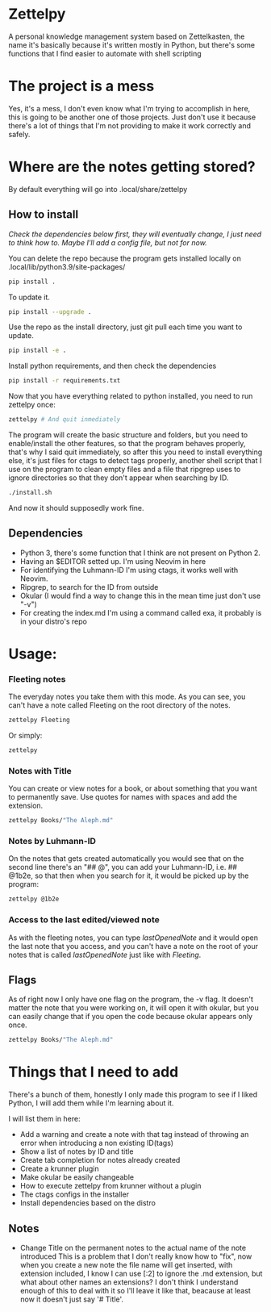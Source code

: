 # Zettelpy
A personal knowledge management system based on Zettelkasten, the name it's
basically because it's written mostly in Python, but there's some functions
that I find easier to automate with shell scripting

# The project is a mess
Yes, it's a mess, I don't even know what I'm trying to accomplish in here, this
is going to be another one of those projects. Just don't use it because there's
a lot of things that I'm not providing to make it work correctly and safely.

# Where are the notes getting stored?
By default everything will go into .local/share/zettelpy

## How to install

*Check the dependencies below first, they will eventually change, I just need
to think how to. Maybe I'll add a config file, but not for now.*

You can delete the repo because the program gets installed locally on
.local/lib/python3.9/site-packages/
```bash
pip install .
```

To update it.
```bash
pip install --upgrade .
```

Use the repo as the install directory, just git pull each time you want to update.
```bash
pip install -e .
```

Install python requirements, and then check the dependencies
```bash
pip install -r requirements.txt
```

Now that you have everything related to python installed, you need to run
zettelpy once:
```bash
zettelpy # And quit inmediately
```

The program will create the basic structure and folders, but you need to
enable/install the other features, so that the program behaves properly, that's
why I said quit immediately, so after this you need to install everything
else, it's just files for ctags to detect tags properly, another shell script
that I use on the program to clean empty files and a file that ripgrep uses
to ignore directories so that they don't appear when searching by ID.

```bash
./install.sh
```

And now it should supposedly work fine.

## Dependencies
- Python 3, there's some function that I think are not present on Python 2.
- Having an $EDITOR setted up. I'm using Neovim in here
- For identifying the Luhmann-ID I'm using ctags, it works well with Neovim.
- Ripgrep, to search for the ID from outside
- Okular (I would find a way to change this in the mean time just don't use
  "-v")
- For creating the index.md I'm using a command called exa, it probably is in
  your distro's repo

# Usage:
### Fleeting notes
The everyday notes you take them with this mode. As you can see, you can't have
a note called Fleeting on the root directory of the notes.
```bash
zettelpy Fleeting
```

Or simply:
```bash
zettelpy
```

### Notes with Title
You can create or view notes for a book, or about something that you want to
permanently save. Use quotes for names with spaces and add the extension.
```bash
zettelpy Books/"The Aleph.md"
```

### Notes by Luhmann-ID
On the notes that gets created automatically you would see that on the second
line there's an "## @", you can add your Luhmann-ID, i.e. ## @1b2e, so that
then when you search for it, it would be picked up by the program:
```bash
zettelpy @1b2e
```

### Access to the last edited/viewed note
As with the fleeting notes, you can type *lastOpenedNote* and it would open the
last note that you access, and you can't have a note on the root of your notes
that is called *lastOpenedNote* just like with *Fleeting*.

## Flags
As of right now I only have one flag on the program, the -v flag.
It doesn't matter the note that you were working on, it will open it with
okular, but you can easily change that if you open the code because okular
appears only once.
```bash
zettelpy Books/"The Aleph.md"
```

# Things that I need to add
There's a bunch of them, honestly I only made this program to see if I liked
Python, I will add them while I'm learning about it.

I will list them in here:
- Add a warning and create a note with that tag instead of throwing an
  error when introducing a non existing ID(tags)
- Show a list of notes by ID and title
- Create tab completion for notes already created
- Create a krunner plugin
- Make okular be easily changeable
- How to execute zettelpy from krunner without a plugin
- The ctags configs in the installer
- Install dependencies based on the distro

## Notes
- Change Title on the permanent notes to the actual name of the note introduced
This is a problem that I don't really know how to "fix", now when you create a
new note the file name will get inserted, with extension included, I know I can
use [:2] to ignore the .md extension, but what about other names an extensions?
I don't think I understand enough of this to deal with it so I'll leave it like
that, beacause at least now it doesn't just say '# Title'.
